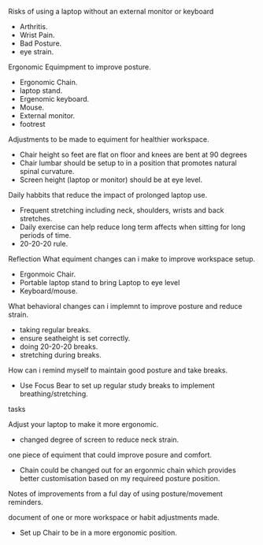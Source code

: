 Risks of using a laptop without an external monitor or keyboard

- Arthritis.
- Wrist Pain.
- Bad Posture.
- eye strain.

Ergonomic Equimpment to improve posture.

- Ergonomic Chain.
- laptop stand.
- Ergenomic keyboard.
- Mouse.
- External monitor.
- footrest

Adjustments to be made to equiment for healthier workspace.

- Chair height so feet are flat on floor and knees are bent at 90 degrees
- Chair lumbar should be setup to in a position that promotes natural spinal curvature.
- Screen height (laptop or monitor) should be at eye level.

Daily habbits that reduce the impact of prolonged laptop use.

- Frequent stretching including neck, shoulders, wrists and back stretches.
- Daily exercise can help reduce long term affects when sitting for long periods of time.
- 20-20-20 rule.

Reflection
What equiment changes can i make to improve workspace setup.

- Ergonmoic Chair.
- Portable laptop stand to bring Laptop to eye level
- Keyboard/mouse.

What behavioral changes can i implemnt to improve posture and reduce strain.

- taking regular breaks.
- ensure seatheight is set correctly.
- doing 20-20-20 breaks.
- stretching during breaks.

How can i remind myself to maintain good posture and take breaks.

- Use Focus Bear to set up regular study breaks to implement breathing/stretching.

tasks

Adjust your laptop to make it more ergonomic.

- changed degree of screen to reduce neck strain.

one piece of equiment that could improve posure and comfort.

- Chain could be changed out for an ergonmic chain which provides better customisation based on my requireed posture position.

Notes of improvements from a ful day of using posture/movement reminders.

document of one or more workspace or habit adjustments made.

- Set up Chair to be in a more ergonomic position.
